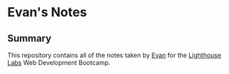# Evan's Notes

## Summary 

This repository contains all of the notes taken by [Evan](https://github.com/Hands-on-robotics) for the [Lighthouse Labs](https://www.lighthouselabs.ca/) Web Development Bootcamp.